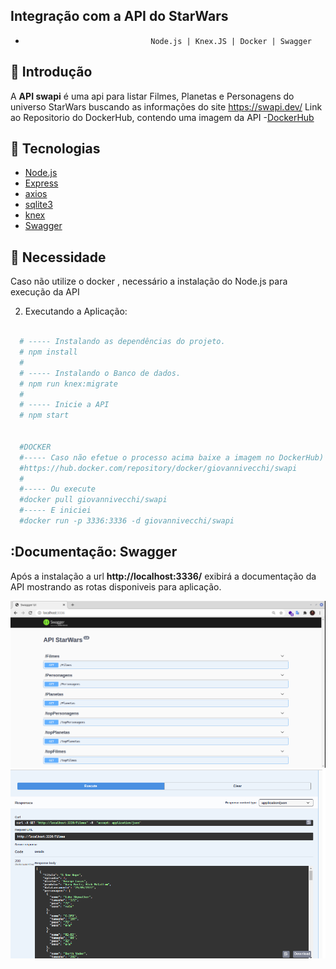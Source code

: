 
## Integração com a API do StarWars
-                                 Node.js | Knex.JS | Docker | Swagger

## :bookmark: Introdução

A **API swapi** é uma api para listar Filmes, Planetas e Personagens do universo StarWars buscando as informações do site https://swapi.dev/
Link ao Repositorio do DockerHub, contendo uma imagem da API 
-[DockerHub](https://hub.docker.com/repository/docker/giovannivecchi/swapi)

## :rocket: Tecnologias

-  [Node.js](https://nodejs.org/en/)
-  [Express](https://expressjs.com/)
-  [axios](https://github.com/axios/axios)
-  [sqlite3](https://www.sqlite.org/)
-  [knex](http://knexjs.org/)
-  [Swagger](https://swagger.io/)

  
## :bookmark: Necessidade

Caso não utilize o docker , necessário a instalação do Node.js para execução da API


2. Executando a Aplicação:

```sh

  # ----- Instalando as dependências do projeto.
  # npm install
  #
  # ----- Instalando o Banco de dados.
  # npm run knex:migrate
  #
  # ----- Inicie a API
  # npm start


  #DOCKER
  #----- Caso não efetue o processo acima baixe a imagem no DockerHub)
  #https://hub.docker.com/repository/docker/giovannivecchi/swapi
  #
  #----- Ou execute 
  #docker pull giovannivecchi/swapi
  #----- E iniciei
  #docker run -p 3336:3336 -d giovannivecchi/swapi

```
## :Documentação: Swagger


Após a instalação a url **http://localhost:3336/** exibirá a documentação da API mostrando as rotas disponiveis para aplicação. 

<img src="src/assets/swagger.png">
<img src="src/assets/swaggerget.png">
